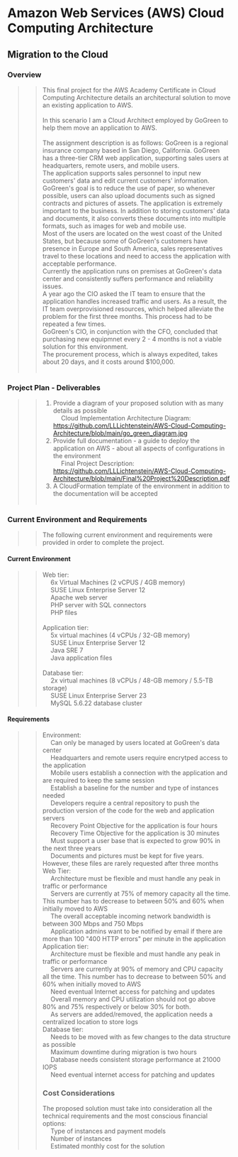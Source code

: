 # Amazon Web Services (AWS) Cloud Computing Architecture
## Migration to the Cloud
### Overview
> > This final project for the AWS Academy Certificate in Cloud Computing Architecture details an architectural solution to move an existing application to AWS.<br><br>
> > In this scenario I am a Cloud Architect employed by GoGreen to help them move an application to AWS.<br><br>
> > The assignment description is as follows:
> > GoGreen is a regional insurance company based in San Diego, California. GoGreen has a three-tier CRM web application, supporting sales users at headquarters, remote users, and mobile users.<br>
> > The application supports sales personnel to input new customers' data and edit current customers' information. GoGreen's goal is to reduce the use of paper, so whenever possible, users can also upload documents such as signed contracts and pictures of assets. The application is extremely important to the business. In addition to storing customers' data and documents, it also converts these documents into multiple formats, such as images for web and mobile use. <br>
> > Most of the users are located on the west coast of the United States, but because some of GoGreen's customers have presence in Europe and South America, sales representatives travel to these locations and need to access the application with acceptable performance.<br>
> > Currently the application runs on premises at GoGreen's data center and consistently suffers performance and reliability issues. <br>
> > A year ago the CIO asked the IT team to ensure that the application handles increased traffic and users. As a result, the IT team overprovisioned resources, which helped alleviate the problem for the first three months. This process had to be repeated a few times.<br>
> > GoGreen's CIO, in conjunction with the CFO, concluded that purchasing new equipmnet every 2 - 4 months is not a viable solution for this environment.<br>
> > The procurement process, which is always expedited, takes about 20 days, and it costs around $100,000. <br><br>
### Project Plan - Deliverables
> > 1. Provide a diagram of your proposed solution with as many details as possible <br>
> > &emsp; Cloud Implementation Architecture Diagram: 
> > https://github.com/LLLichtenstein/AWS-Cloud-Computing-Architecture/blob/main/go_green_diagram.jpg <br>
> > 2. Provide full documentation - a guide to deploy the application on AWS - about all aspects of configurations in the environment <br>
> > &emsp; Final Project Description: https://github.com/LLLichtenstein/AWS-Cloud-Computing-Architecture/blob/main/Final%20Project%20Description.pdf <br>
> > 3. A CloudFormation template of the environment in addition to the documentation will be accepted <br>
> > &emsp; 
### Current Environment and Requirements
> > The following current environment and requirements were provided in order to complete the project. 
#### Current Environment
> > Web tier:<br>
> > &emsp; 6x Virtual Machines (2 vCPUS / 4GB memory)<br>
> > &emsp; SUSE Linux Enterprise Server 12 <br>
> > &emsp; Apache web server <br>
> > &emsp; PHP server with SQL connectors <br>
> > &emsp; PHP files <br><br>
> > Application tier: <br>
> > &emsp; 5x virtual machines (4 vCPUs /  32-GB memory) <br>
> > &emsp; SUSE Linux Enterprise Server 12 <br>
> > &emsp; Java SRE 7 <br>
> > &emsp; Java application files <br><br>
> > Database tier:<br>
> > &emsp; 2x virtual machines (8 vCPUs / 48-GB memory / 5.5-TB storage)<br>
> > &emsp; SUSE Linux Enterprise Server 23 <br>
> > &emsp; MySQL 5.6.22 database cluster <br>
#### Requirements
> > Environment: <br>
> > &emsp; Can only be managed by users located at GoGreen's data center <br>
> > &emsp; Headquarters and remote users require encrytped access to the application <br>
> > &emsp; Mobile users establish a connection with the application and are required to keep the same session <br>
> > &emsp; Establish a baseline for the number and type of instances needed <br>
> > &emsp; Developers require a central repository to push the production version of the code for the web and application servers <br>
> > &emsp; Recovery Point Objective for the application is four hours <br>
> > &emsp; Recovery Time Objective for the application is 30 minutes <br>
> > &emsp; Must support a user base that is expected to grow 90% in the next three years <br>
> > &emsp; Documents and pictures must be kept for five years. However, these files are rarely requested after three months <br>
> > Web Tier: <br>
> > &emsp; Architecture must be flexible and must handle any peak in traffic or performance <br>
> > &emsp; Servers are currently at 75% of memory capacity all the time. This number has to decrease to between 50% and 60% when initially moved to AWS <br>
> > &emsp; The overall acceptable incoming network bandwidth is between 300 Mbps and 750 Mbps <br>
> > &emsp; Application admins want to be notified by email if there are more than 100 "400 HTTP errors" per minute in the application <br>
> > Application tier: <br>
> > &emsp; Architecture must be flexible and must handle any peak in traffic or performance <br>
> > &emsp; Servers are currently at 90% of memory and CPU capacity all the time. This number has to decrease to between 50% and 60% when initially moved to AWS <br>
> > &emsp; Need eventual Internet access for patching and updates <br>
> > &emsp; Overall memory and CPU utilization should not go above 80% and 75% respectively or below 30% for both. <br>
> > &emsp; As servers are added/removed, the application needs a centralized location to store logs <br>
> > Database tier: <br>
> > &emsp; Needs to be moved with as few changes to the data structure as possible <br>
> > &emsp; Maximum downtime during migration is two hours <br>
> > &emsp; Database needs consistent storage performance at 21000 IOPS <br>
> > &emsp; Need eventual internet access for patching and updates <br>
> > ### Cost Considerations
> > The proposed solution must take into consideration all the technical requirements and the most conscious financial options: <br>
> > &emsp; Type of instances and payment models <br>
> > &emsp; Number of instances <br>
> > &emsp; Estimated monthly cost for the solution <br>

